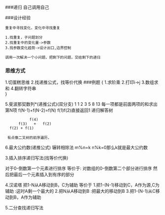 ###递归
自己调用自己

###设计经验
```
重复中寻找变化，变化中寻找重复

1.找重复，子问题划分
2.找重复中的变化量->参数
3.找参数变化趋势->设计出口,边界控制

调用一次解决一个小问题，把剩下的问题，交给剩下的递归
```
### 思维方式
1.切蛋糕思维
2.找递推公式，找等价代换
###例题
{
    1.求阶乘
    2.打印i->j
    3.数组求和
    4.翻转字符串      
}


5.斐波那契数列*(递推公式)(双分支)
1 1 2 3 5 8 13  每一项都是前面两项的和求出第N项
f(N-1)+f(N-2)=f(N)
f(1)f(2)直接返回1
            递归解答树
       
               f(4) 
          f(3)   +   f(2)  
      f(2) + f(1)   
      
     有点像二叉树的前序遍历，
6.最大公约数(递推公式)
辗转相除法
m%n=k
n%k=0那么k就是最大公约数

3.插入排序递归写法(找等价代换)

对于0-倒数第一个元素进行排序
  等价于:
     对数组的0-倒数第二个部分进行排序
       然后把最后一个元素插入到有序的部分

4.汉诺塔
把1-N从A移动到B，C为辅助
     等价于
        1.把1-(N-1)移动到C，A作为源,C为辅助   :这时A剩一个最大的
        2.把N从A移动到B                     :把最大的移动到B
        3.把1-(N-1)从C移动到B，A作为辅助      

5.二分查找递归写法

```
